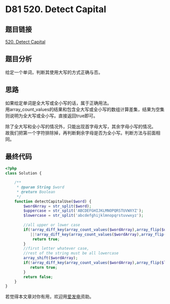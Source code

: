 # D81 520. Detect Capital

## 题目链接

[520. Detect Capital](https://leetcode.com/problems/detect-capital/)

## 题目分析

给定一个单词，判断其使用大写的方式正确与否。

## 思路

如果给定单词是全大写或全小写的话，属于正确用法。  
用array\_count\_values的结果和包含全大写或全小写的数组计算差集，结果为空集则说明为全大写或全小写。直接返回true即可。

除了全大写和全小写的情况外，只能出现首字母大写，其余字母小写的情况。  
故我们把第一个字符排除掉，再判断剩余字母是否为全小写。判断方法与前面相同。

## 最终代码

```php
<?php
class Solution {

    /**
     * @param String $word
     * @return Boolean
     */
    function detectCapitalUse($word) {
        $wordArray = str_split($word);
        $uppercase = str_split('ABCDEFGHIJKLMNOPQRSTUVWXYZ');
        $lowercase = str_split('abcdefghijklmnopqrstuvwxyz');
       
        //all upper or lower case
        if(!array_diff_key(array_count_values($wordArray),array_flip($uppercase))
           ||!array_diff_key(array_count_values($wordArray),array_flip($lowercase))){
            return true;
        }
        //first letter whatever case,
        //rest of the string must be all lowercase
        array_shift($wordArray);
        if(!array_diff_key(array_count_values($wordArray),array_flip($lowercase))){
           return true; 
        }
        return false;
    }
}
```

若觉得本文章对你有用，欢迎用[爱发电](https://afdian.net/@skys215)资助。

